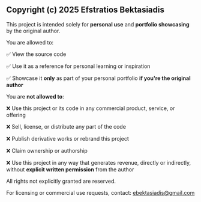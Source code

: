 ## Copyright (c) 2025 Efstratios Bektasiadis

This project is intended solely for **personal use** and **portfolio showcasing** by the original author.

You are allowed to:

✅ View the source code

✅ Use it as a reference for personal learning or inspiration

✅ Showcase it **only** as part of your personal portfolio **if you're the original author**

You are **not allowed to**:

❌ Use this project or its code in any commercial product, service, or offering

❌ Sell, license, or distribute any part of the code

❌ Publish derivative works or rebrand this project

❌ Claim ownership or authorship

❌ Use this project in any way that generates revenue, directly or indirectly, without **explicit written permission**
from the author

All rights not explicitly granted are reserved.

For licensing or commercial use requests, contact: ebektasiadis@gmail.com
